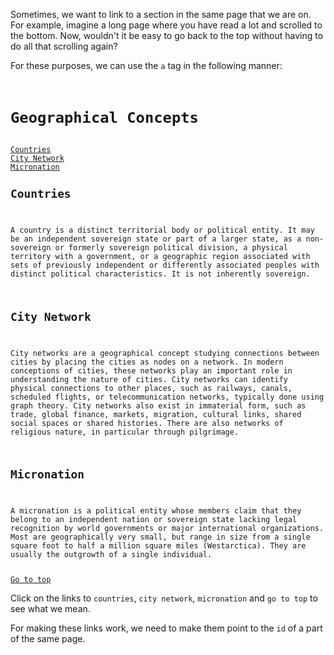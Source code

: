 Sometimes, we want to link to a section in the same
page that we are on. For example, imagine a long page
where you have read a lot and scrolled to the bottom. Now,
wouldn't it be easy to go back to the top without having to
do all that scrolling again?

For these purposes, we can use the `a` tag in the following manner:

<codeblock language="html" type="lesson">
<code>
<h1 id="title">Geographical Concepts</h1>
<a href="#country">Countries</a>
<a href="#city-network">City Network</a>
<a href="#micronation">Micronation</a>
<h2 id="country">Countries</h2>
<p>A country is a distinct territorial body or political entity. It may be an independent sovereign state or part of a larger state, as a non-sovereign or formerly sovereign political division, a physical territory with a government, or a geographic region associated with sets of previously independent or differently associated peoples with distinct political characteristics. It is not inherently sovereign.</p>
<h2 id="city-network">City Network</h2>
<p>City networks are a geographical concept studying connections between cities by placing the cities as nodes on a network. In modern conceptions of cities, these networks play an important role in understanding the nature of cities. City networks can identify physical connections to other places, such as railways, canals, scheduled flights, or telecommunication networks, typically done using graph theory. City networks also exist in immaterial form, such as trade, global finance, markets, migration, cultural links, shared social spaces or shared histories. There are also networks of religious nature, in particular through pilgrimage.</p>
<h2 id="micronation">Micronation</h2>
<p>A micronation is a political entity whose members claim that they belong to an independent nation or sovereign state lacking legal recognition by world governments or major international organizations. Most are geographically very small, but range in size from a single square foot to half a million square miles (Westarctica). They are usually the outgrowth of a single individual.</p>
<a href="#title">Go to top</a>
</code>
</codeblock>

Click on the links to `countries`,
`city network`, `micronation` and
`go to top` to see what we mean.

For
making these links work, we need to
make them point to the `id` of
a part of the same page.

